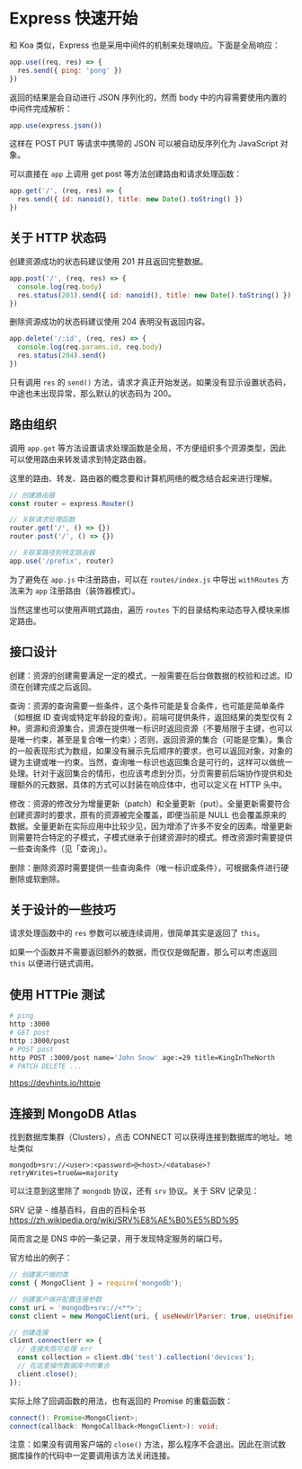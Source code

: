 # Express 快速开始

和 Koa 类似，Express 也是采用中间件的机制来处理响应。下面是全局响应：

```js
app.use((req, res) => {
  res.send({ ping: 'pong' })
})
```

返回的结果是会自动进行 JSON 序列化的，然而 body 中的内容需要使用内置的中间件完成解析：

```js
app.use(express.json())
```

这样在 POST PUT 等请求中携带的 JSON 可以被自动反序列化为 JavaScript 对象。

可以直接在 `app` 上调用 get post 等方法创建路由和请求处理函数：

```js
app.get('/', (req, res) => {
  res.send({ id: nanoid(), title: new Date().toString() })
})
```

## 关于 HTTP 状态码

创建资源成功的状态码建议使用 201 并且返回完整数据。

```js
app.post('/', (req, res) => {
  console.log(req.body)
  res.status(201).send({ id: nanoid(), title: new Date().toString() })
})
```

删除资源成功的状态码建议使用 204 表明没有返回内容。

```js
app.delete('/:id', (req, res) => {
  console.log(req.params.id, req.body)
  res.status(204).send()
})
```

只有调用 `res` 的 `send()` 方法，请求才真正开始发送。如果没有显示设置状态码，中途也未出现异常，那么默认的状态码为 200。

## 路由组织

调用 `app.get` 等方法设置请求处理函数是全局，不方便组织多个资源类型，因此可以使用路由来转发请求到特定路由器。

这里的路由、转发、路由器的概念要和计算机网络的概念结合起来进行理解。

```js
// 创建路由器
const router = express.Router()

// 关联请求处理函数
router.get('/', () => {})
router.post('/', () => {})

// 关联某路径到特定路由器
app.use('/prefix', router)
```

为了避免在 `app.js` 中注册路由，可以在 `routes/index.js` 中导出 `withRoutes` 方法来为 `app` 注册路由（装饰器模式）。

当然这里也可以使用声明式路由，遍历 `routes` 下的目录结构来动态导入模块来绑定路由。

## 接口设计

创建：资源的创建需要满足一定的模式，一般需要在后台做数据的校验和过滤。ID 须在创建完成之后返回。

查询：资源的查询需要一些条件，这个条件可能是复合条件，也可能是简单条件（如根据 ID 查询或特定年龄段的查询）。前端可提供条件，返回结果的类型仅有 2 种。资源和资源集合，资源在提供唯一标识时返回资源（不要局限于主键，也可以是唯一约束，甚至是复合唯一约束）；否则，返回资源的集合（可能是空集）。集合的一般表现形式为数组，如果没有展示先后顺序的要求，也可以返回对象，对象的键为主键或唯一约束。当然，查询唯一标识也返回集合是可行的，这样可以做统一处理。针对于返回集合的情形，也应该考虑到分页。分页需要前后端协作提供和处理额外的元数据，具体的方式可以封装在响应体中，也可以定义在 HTTP 头中。

修改：资源的修改分为增量更新（patch）和全量更新（put）。全量更新需要符合创建资源时的要求，原有的资源被完全覆盖，即便当前是 NULL 也会覆盖原来的数据。全量更新在实际应用中比较少见，因为增添了许多不安全的因素。增量更新则需要符合特定的子模式，子模式继承于创建资源时的模式。修改资源时需要提供一些查询条件（见「查询」）。

删除：删除资源时需要提供一些查询条件（唯一标识或条件），可根据条件进行硬删除或软删除。

## 关于设计的一些技巧

请求处理函数中的 `res` 参数可以被连续调用，很简单其实是返回了 `this`。

如果一个函数并不需要返回额外的数据，而仅仅是做配置，那么可以考虑返回 `this` 以便进行链式调用。

## 使用 HTTPie 测试

```bash
# ping
http :3000
# GET post
http :3000/post
# POST post
http POST :3000/post name='John Snow' age:=29 title=KingInTheNorth
# PATCH DELETE ...
```

https://devhints.io/httpie

## 连接到 MongoDB Atlas

找到数据库集群（Clusters），点击 CONNECT 可以获得连接到数据库的地址。地址类似

```text
mongodb+srv://<user>:<password>@<host>/<database>?retryWrites=true&w=majority
```

可以注意到这里除了 `mongodb` 协议，还有 `srv` 协议。关于 SRV 记录见：

SRV 记录 - 维基百科，自由的百科全书
https://zh.wikipedia.org/wiki/SRV%E8%AE%B0%E5%BD%95

简而言之是 DNS 中的一条记录，用于发现特定服务的端口号。

官方给出的例子：

```js
// 创建客户端的类
const { MongoClient } = require('mongodb');

// 创建客户端并配置连接参数
const uri = 'mongodb+srv://<**>';
const client = new MongoClient(uri, { useNewUrlParser: true, useUnifiedTopology: true });

// 创建连接
client.connect(err => {
  // 连接失败可处理 err
  const collection = client.db('test').collection('devices');
  // 在这里操作数据库中的集合
  client.close();
});
```

实际上除了回调函数的用法，也有返回的 Promise 的重载函数：

```typescript
connect(): Promise<MongoClient>;
connect(callback: MongoCallback<MongoClient>): void;
```

注意：如果没有调用客户端的 `close()` 方法，那么程序不会退出。因此在测试数据库操作的代码中一定要调用该方法关闭连接。

